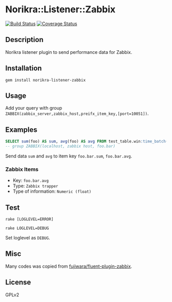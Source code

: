 # Norikra::Listener::Zabbix

[![Build Status](https://travis-ci.org/tkuchiki/norikra-listener-zabbix.svg?branch=master)](https://travis-ci.org/tkuchiki/norikra-listener-zabbix)
[![Coverage Status](https://coveralls.io/repos/github/tkuchiki/norikra-listener-zabbix/badge.svg?branch=master)](https://coveralls.io/github/tkuchiki/norikra-listener-zabbix?branch=master)

## Description

Norikra listener plugin to send performance data for Zabbix.

## Installation

```shell
gem install norikra-listener-zabbix
```

## Usage

Add your query with group `ZABBIX(zabbix_server,zabbix_host,preifx_item_key,[port=10051])`.

## Examples

```sql
SELECT sum(foo) AS sum, avg(foo) AS avg FROM test_table.win:time_batch(1 min)
-- group ZABBIX(localhost, zabbix host, foo.bar)
```

Send data `sum` and `avg` to item key `foo.bar.sum`, `foo.bar.avg`.

### Zabbix Items

- Key: `foo.bar.avg`
- Type: `Zabbix trapper`
- Type of information: `Numeric (float)`

## Test

```shell
rake [LOGLEVEL=ERROR]
```

```shell
rake LOGLEVEL=DEBUG
```

Set loglevel as `DEBUG`.

## Misc

Many codes was copied from [fujiwara/fluent-plugin-zabbix](https://github.com/fujiwara/fluent-plugin-zabbix/blob/master/lib/fluent/plugin/out_zabbix.rb).

## License

GPLv2
